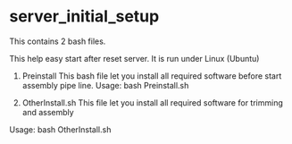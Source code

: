# server_initial_setup
This contains 2 bash files.

This help easy start after reset server.
It is run under Linux (Ubuntu)

1. Preinstall
This bash file let you install all required software before start assembly pipe line.
Usage: bash Preinstall.sh

2. OtherInstall.sh
This file let you install all required software for trimming and assembly

Usage: bash OtherInstall.sh 
